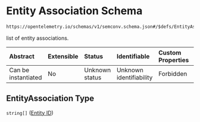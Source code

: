 # Entity Association Schema

```txt
https://opentelemetry.io/schemas/v1/semconv.schema.json#/$defs/EntityAssociation
```

list of entity associations.

| Abstract            | Extensible | Status         | Identifiable            | Custom Properties | Additional Properties | Access Restrictions | Defined In                                                                           |
| :------------------ | :--------- | :------------- | :---------------------- | :---------------- | :-------------------- | :------------------ | :----------------------------------------------------------------------------------- |
| Can be instantiated | No         | Unknown status | Unknown identifiability | Forbidden         | Allowed               | none                | [semconv.schema.json\*](../../../schemas/semconv.schema.json "open original schema") |

## EntityAssociation Type

`string[]` ([Entity ID](../entity/semconv-opentelemetry-semantic-convention-schema-definitions-entity-association-entity-id.md))
